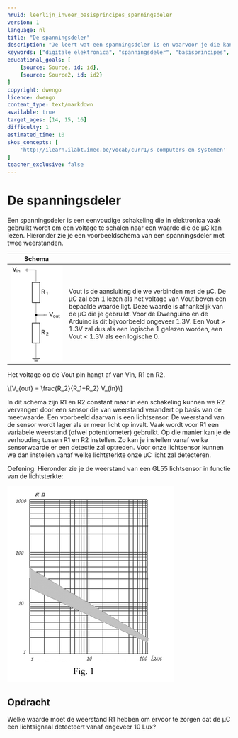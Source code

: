 ```yaml
---
hruid: leerlijn_invoer_basisprincipes_spanningsdeler
version: 1
language: nl
title: "De spanningsdeler"
description: "Je leert wat een spanningsdeler is en waarvoor je die kan gebruiken."
keywords: ["digitale elektronica", "spanningsdeler", "basisprincipes", "microcontroller", "µC", "arduino", "dwenguino"]
educational_goals: [
    {source: Source, id: id}, 
    {source: Source2, id: id2}
]
copyright: dwengo
licence: dwengo
content_type: text/markdown
available: true
target_ages: [14, 15, 16]
difficulty: 1
estimated_time: 10
skos_concepts: [
    'http://ilearn.ilabt.imec.be/vocab/curr1/s-computers-en-systemen'
]
teacher_exclusive: false
---
```


# De spanningsdeler


Een spanningsdeler is een eenvoudige schakeling die in elektronica vaak gebruikt wordt om een voltage te schalen naar een waarde die de µC kan lezen. Hieronder zie je een voorbeeldschema van een spanningsdeler met twee weerstanden.


| Schema |  |
| - | - |
| !["Schema van de spanningsdeler"](img/spanningsdeler.svg "Schema van de spanningsdeler") | Vout is de aansluiting die we verbinden met de µC. De µC zal een 1 lezen als het voltage van Vout boven een bepaalde waarde ligt. Deze waarde is afhankelijk van de µC die je gebruikt. Voor de Dwenguino en de Arduino is dit bijvoorbeeld ongeveer 1.3V. Een Vout > 1.3V zal dus als een logische 1 gelezen worden, een Vout < 1.3V als een logische 0. |

Het voltage op de Vout pin hangt af van Vin, R1 en R2. 

\\[V_{out} = \frac{R_2}{R_1+R_2} V_{in}\\]

In dit schema zijn R1 en R2 constant maar in een schakeling kunnen we R2 vervangen door een sensor die van weerstand verandert op basis van de meetwaarde. Een voorbeeld daarvan is een lichtsensor. De weerstand van de sensor wordt lager als er meer licht op invalt. Vaak wordt voor R1 een variabele weerstand (ofwel potentiometer) gebruikt. Op die manier kan je de verhouding tussen R1 en R2 instellen. Zo kan je instellen vanaf welke sensorwaarde er een detectie zal optreden. Voor onze lichtsensor kunnen we dan instellen vanaf welke lichtsterkte onze µC licht zal detecteren. 

Oefening: Hieronder zie je de weerstand van een GL55 lichtsensor in functie van de lichtsterkte:

<img src="img/sensor_karakteristiek.png" alt="Weerstand van een GL55 lichtsensor." title="Weerstand van een GL55 lichtsensor.">

<div class="dwengo-content assignment">
    <h2>Opdracht</h2>
    <p>
    Welke waarde moet de weerstand R1 hebben om ervoor te zorgen dat de µC een lichtsignaal detecteert vanaf ongeveer 10 Lux?
    </p>
</div>
